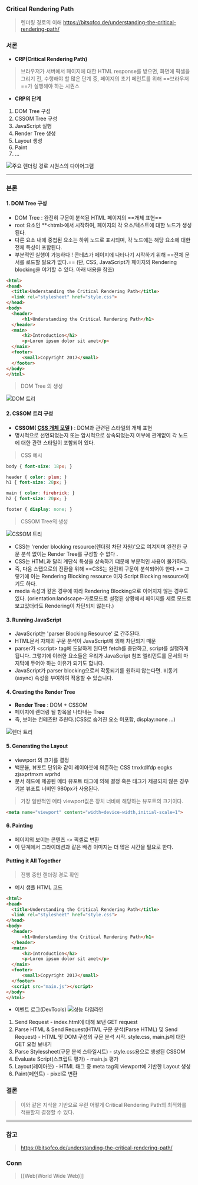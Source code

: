 ### Critical Rendering Path 

> 렌더링 경로의 이해 
> https://bitsofco.de/understanding-the-critical-rendering-path/


### 서론 

- **CRP(Critical Rendering Path)** 

> 브라우저가 서버에서 페이지에 대한 HTML response를 받으면, 화면에 픽셀을 그리기 전, 수행해야 할 많은 단계 중, 페이지의 초기 페인트를 위해 ==브라우저==가 실행해야 하는 시퀀스 

- **CRP의 단계**

1. DOM Tree 구성
2. CSSOM Tree 구성 
3. JavaScript 실행 
4. Render Tree 생성
5. Layout 생성
6. Paint 
7. ...

![주요 렌더링 경로 시퀀스의 다이어그램](https://bitsofco.de/content/images/2017/01/CRP-Sequence-Copy.png)


---
### 본론 

#### 1. DOM Tree 구성 

- DOM Tree : 완전히 구문이 분석된 HTML 페이지의 ==개체 표현==
- root 요소인 **\<html\>에서 시작하여, 페이지의 각 요소/텍스트에 대한 노드가 생성된다.
- 다른 요소 내에 중첩된 요소는 하위 노드로 표시되며, 각 노드에는 해당 요소에 대한 전체 특성이 포함된다.
- 부분적인 실행이 가능하다 ! 콘테츠가 페이지에 나타나기 시작하기 위해 ==전체 문서를 로드할 필요가 없다.== (단, CSS, JavaScript가 페이지의 Rendering blocking을 야기할 수 있다. 아래 내용을 참조)

```html
<html>
<head>
  <title>Understanding the Critical Rendering Path</title>
  <link rel="stylesheet" href="style.css">
</head>
<body>
  <header>
      <h1>Understanding the Critical Rendering Path</h1>
  </header>
  <main>
      <h2>Introduction</h2>
      <p>Lorem ipsum dolor sit amet</p>
  </main>
  <footer>
      <small>Copyright 2017</small>
  </footer>
</body>
</html>
```

> DOM Tree 의 생성 

![DOM 트리](https://bitsofco.de/content/images/2017/01/DOM.png)

#### 2. CSSOM 트리 구성 

- **CSSOM( [CSS 개체 모델](https://www.w3.org/TR/cssom-1/) )** : DOM과 관련된 스타일의 개체 표현 
- 명시적으로 선언되었는지 또는 암시적으로 상속되었는지 여부에 관계없이 각 노드에 대한 관련 스타일이 포함되어 있다. 

> CSS 예시 

```css
body { font-size: 18px; }

header { color: plum; }
h1 { font-size: 28px; }

main { color: firebrick; }
h2 { font-size: 20px; }

footer { display: none; }
```

> CSSOM Tree의 생성

![CSSOM 트리](https://bitsofco.de/content/images/2017/01/CSSOM.png)

- CSS는 'render blocking resource(렌더링 차단 자원)'으로 여겨지며 완전한 구문 분석  없이는 Render Tree를 구성할 수 없다 .
- CSS는 HTML과 달리 계단식 특성을 상속하기 떄문에 부분적인 사용이 불가하다.
- 즉, 다음 스텝으로의 전환을 위해 ==CSS는 완전히 구문이 분석되어야 한다.== 그렇기에 이는 Rendering Blocking resource 이자 Script Blocking resource이기도 하다. 
- media 속성과 같은 경우에 따라 Rendering Blocking으로 이어지지 않는 경우도 있다. (orientation:landscape-가로모드로 설정된 상황에서 페이지를 세로 모드로 보고있더라도 Rendering이 차단되지 않는다.)

#### 3. Running JavaScript 

- JavaScript는 'parser Blocking Resource' 로 간주된다. 
- HTML문서 자체의 구문 분석이 JavaScript에 의해 차단되기 때문
- parser가 \<script\> tag에 도달하게 된다면 fetch를 중단하고, script를 실행하게 됩니다. 그렇기에 이러한 요소들은 우리가 JavaScript 참조 엘리먼트를 문서의 마지막에 두어야 하는 이유가 되기도 합니다. 
- JavaScript가 parser blocking으로서 작동되기를 원하지 않는다면. 비동기(async) 속성을 부여하여 적용할 수 있습니다.


#### 4.  Creating the Render Tree

- **Render Tree** : DOM + CSSOM 
- 페이지에 렌더링 될 항목을 나타내는 Tree
- 즉, 보이는 컨테츠만 추린다.(CSS로 숨겨진 요소 미포함, display:none ...)

![렌더 트리](https://bitsofco.de/content/images/2017/01/Render-Tree.png)
#### 5. Generating the Layout

- viewport 의 크기를 결정
- 백분율, 뷰포트 단위와 같이 레이아웃에 의존하는 CSS tmxkdlfdp eogks zjsxprtmxm wprhd
- 문서 헤드에 제공된 메타 뷰포트 태그에 의해 결정 혹은 태그가 제공되지 않은 경우 기본 뷰포트 너비인 980px가 사용된다.

> 가장 일반적인 메타 viewport값은 장치 너비에 해당하는 뷰포트의 크기이다.
```html
<meta name="viewport" content="width=device-width,initial-scale=1">
```


#### 6. Painting 

- 페이지의 보이는 콘텐츠 -> 픽셀로 변환 
- 이 단계에서 그라이데션과 같은 배경 이미지는 더 많은 시간을 필요로 한다.

####  Putting it All Together

> 진행 중인 렌더링 경로 확인 

- 예시 샘플 HTML 코드 
```html
<html>
<head>
  <title>Understanding the Critical Rendering Path</title>
  <link rel="stylesheet" href="style.css">
</head>
<body>
  <header>
      <h1>Understanding the Critical Rendering Path</h1>
  </header>
  <main>
      <h2>Introduction</h2>
      <p>Lorem ipsum dolor sit amet</p>
  </main>
  <footer>
      <small>Copyright 2017</small>
  </footer>
  <script src="main.js"></script>
</body>
</html>
```

- 이벤트 로그(DevTools)
![성능 타임라인](https://bitsofco.de/content/images/2017/01/Timeline.png)
1. Send Request - index.html에 대해 보낸 GET request
2. Parse HTML & Send Request(HTML 구문 분석(Parse HTML) 및 Send Request) - HTML 및 DOM 구성의 구문 분석 시작. style.css, main.js에 대한 GET 요청 보내기
3. Parse Stylessheet(구문 분석 스타일시트) - style.css용으로 생성된 CSSOM
4. Evaluate Script(스크립트 평가) - main.js 평가 
5. Layout(레이아웃) - HTML 태그 중 meta tag의 viewport에 기반한  Layout 생성
6. Paint(페인트) - pixel로 변환 

### 결론 

> 이와 같은 지식을 기반으로 우린 어떻게 Critical Rendering Path의 최적화를 적용할지 결정할 수 있다. 

--- 

### 참고

> https://bitsofco.de/understanding-the-critical-rendering-path/


### Conn

> [[Web(World Wide Web)]]
